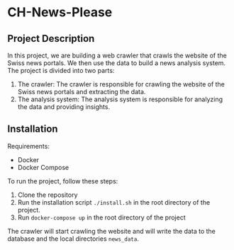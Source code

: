 # CH-News-Please


## Project Description
In this project, we are building a web crawler that crawls the website of the Swiss news portals. We then use the 
data to build a news analysis system. The project is divided into two parts:
1. The crawler: The crawler is responsible for crawling the website of the Swiss news portals and extracting the data.
2. The analysis system: The analysis system is responsible for analyzing the data and providing insights.

## Installation
Requirements:
- Docker
- Docker Compose

To run the project, follow these steps:
1. Clone the repository
2. Run the installation script `./install.sh` in the root directory of the project.
3. Run `docker-compose up` in the root directory of the project

The crawler will start crawling the website and will write the data to the database and the local 
directories `news_data`.


